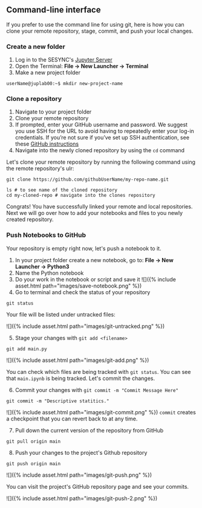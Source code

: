 ---
---

## Command-line interface

If you prefer to use the command line for using git, here is how you can clone your remote repository, stage, commit, and push your local changes. 

### Create a new folder

1. Log in to the SESYNC's [Jupyter Server](https://jupyter.sesync.org/)
2. Open the Terminal: **File -> New Launcher -> Terminal**
3. Make a new project folder
```
userName@juplab00:~$ mkdir new-project-name
```

### Clone a repository

1. Navigate to your project folder
2. Clone your remote repository
3. If prompted, enter your GitHub username and password. We suggest you use SSH for the URL to avoid having to repeatedly enter your log-in credentials. If you’re not sure if you’ve set up SSH authentication, see these [GitHub instructions](https://docs.github.com/en/github/authenticating-to-github/connecting-to-github-with-ssh)
4. Navigate into the newly cloned repository by using the `cd` command

Let's clone your remote repository by running the following command using the remote repository's ulr:
```
git clone https://github.com/githubUserName/my-repo-name.git

ls # to see name of the cloned repository
cd my-cloned-repo # navigate into the clones repository
```

Congrats! You have successfully linked your remote and local repositories. 
Next we will go over how to add your notebooks and files to you newly created repository. 

### Push Notebooks to GitHub
Your repository is empty right now, let's push a notebook to it. 
1. In your project folder create a new notebook, go to: **File -> New Launcher -> Python3**
2. Name the Python notebook
3. Do your work in the notebook or script and save it
![]({% include asset.html path="images/save-notebook.png" %})
4. Go to terminal and check the status of your repository
```
git status
```
Your file will be listed under untracked files:

![]({% include asset.html path="images/git-untracked.png" %})

5. Stage your changes with `git add <filename>`
```
git add main.py
```
![]({% include asset.html path="images/git-add.png" %})

You can check which files are being tracked with `git status`.
You can see that `main.ipynb` is being tracked. Let's commit the changes.

6. Commit your changes with `git commit -m "Commit Message Here"`
```
git commit -m "Descriptive statitics."
```

![]({% include asset.html path="images/git-commit.png" %})
`commit` creates a checkpoint that you can revert back to at any time.

7. Pull down the current version of the repository from GitHub
```
git pull origin main
``` 

8. Push your changes to the project's Github repository
```
git push origin main
```

![]({% include asset.html path="images/git-push.png" %})

You can visit the project's GitHub repository page and see your commits.

![]({% include asset.html path="images/git-push-2.png" %})